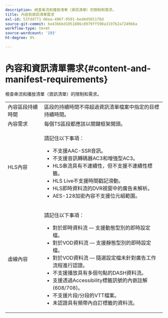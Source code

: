```yaml
---
description: 檢查串流和播放清單（資訊清單）的限制和需求。
title: 內容和資訊清單需求
exl-id: 53fdd771-06ea-496f-9591-6ed4d5011f8d
source-git-commit: be43bbbd1051886c8979ff590a3197b2a7249b6a
workflow-type: tm+mt
source-wordcount: '193'
ht-degree: 0%

---
```


# 內容和資訊清單需求{#content-and-manifest-requirements}

檢查串流和播放清單（資訊清單）的限制和需求。

<table id="table_D7C38CD3B4D24C3D9A3B55D8CEFE7366"> 
 <tbody> 
  <tr> 
   <td colname="col1"> 內容區段持續時間 </td> 
   <td colname="col2"> 區段的持續時間不得超過資訊清單檔案中指定的目標持續時間。 </td> 
  </tr> 
  <tr> 
   <td colname="col1"> 內容需求 </td> 
   <td colname="col2"> 每個TS區段都應該以關鍵框架開頭。 </td> 
  </tr> 
  <tr> 
   <td colname="col1"> HLS內容 </td> 
   <td colname="col2"> <p>請記住以下事項： 
     <ul id="ul_B226605345EA46F69DA1380E16826117"> 
      <li id="li_6564DC0E879544BB8513DD2D1CFBA8DE">不支援AAC-SSR音訊。 </li> 
      <li id="li_B73CAEBE4347406EA4DB25551B444BDA">不支援音訊轉碼器AC3和增強型AC3。 </li> 
      <li id="li_5986DD33C0FE485D99D4C00E2E6012CA">HLS串流具有不連續性，但不支援不連續性標籤。 </li> 
      <li id="li_FED8686372DF4A39BAABC531BA4EB137">HLS Live不支援時間戳記滑動。 </li> 
      <li id="li_565CFBEAD9874BA48F6E25B0893BF131">HLS即時資料流的DVR視窗中的廣告未解析。 </li> 
      <li id="li_7D22EA32C94240D79EDDA96D9E72FE8F">AES-128加密內容不支援位元組範圍。 </li> 
     </ul></p> </td> 
  </tr> 
  <tr> 
   <td colname="col1"> 虛線內容 </td> 
   <td colname="col2"> <p>請記住以下事項： 
     <ul id="ul_9D33C2418F9F49DEAE0E642301726F89"> 
      <li id="li_74C69A21A7BD4831B92F0D57900E1CB1">對於即時資料流 — 支援動態型別的即時設定檔。 </li> 
      <li id="li_0C8743DB152047819D23C9F180998AD7">對於VOD資料流 — 支援靜態型別的即時設定檔。 </li> 
      <li id="li_FBC6828663FB413798A4BDAF0B9831AA">對於VOD資料流 — 隨選設定檔未針對廣告工作流程進行認證。 </li> 
      <li id="li_4393B9B1F6144BDEAE484C879750ED23">不支援播放具有多個句點的DASH資料流。 </li> 
      <li id="li_6A2CEC4E974C4D44A45F5503A1A9D8D0">支援透過Accessibility標籤訊號的內嵌註解(608/708)。 </li> 
      <li id="li_EDE93DF4F3A64A53BA80877F701A8F0D">不支援片段/分段的VTT檔案。 </li> 
      <li id="li_8897F73611194030A490A4FF1178364C">未認證具有頻帶內自訂標籤的資料流。 </li> 
     </ul></p> </td> 
  </tr> 
 </tbody> 
</table>
